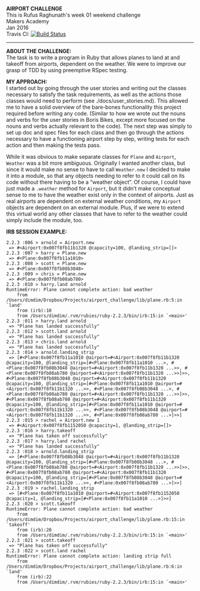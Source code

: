 <b>AIRPORT CHALLENGE</b><br>
This is Rufus Raghunath's week 01 weekend challenge<br>
Makers Academy<br>
Jan 2016<br>
Travis CI: [![Build Status](https://travis-ci.org/rufusraghunath/airport_challenge.svg?branch=master)](https://travis-ci.org/rufusraghunath/airport_challenge)

---------------------------------------------------

<b>ABOUT THE CHALLENGE:</b><br>
The task is to write a program in Ruby that allows planes to land at and takeoff from airports, dependent on the weather. We were to improve our grasp of TDD by using preemptive RSpec testing.


<b>MY APPROACH:</b><br>
I started out by going through the user stories and writing out the classes necessary to satisfy the task requirements, as well as the actions those classes would need to perform (see ./docs/user_stories.md). This allowed me to have a solid overview of the bare-bones functionality this project required before writing any code. (Similar to how we wrote out the nouns and verbs for the user stories in Boris Bikes, except more focused on the nouns and verbs actually relevant to the code). The next step was simply to set up doc and spec files for each class and then go through the actions necessary to have a functioning airport step by step, writing tests for each action and then making the tests pass.

While it was obvious to make separate classes for ```Plane``` and ```Airport```, ```Weather``` was a bit more ambiguous. Originally I wanted another class, but since it would make no sense to have to call ```Weather.new``` I decided to make it into a module, so that any objects needing to refer to it could call on its code without there having to be a “weather object”. Of course, I could have just made a ```.weather``` method for ```Airport```, but it didn’t make conceptual sense to me to have the weather exist only in the context of airports. Just as real airports are dependent on external weather conditions, my ```Airport``` objects are dependent on an external module. Plus, if we were to extend this virtual world any other classes that have to refer to the weather could simply include the module, too.


<b>IRB SESSION EXAMPLE:</b><br>
```
2.2.3 :006 > arnold = Airport.new
 => #<Airport:0x007f8fb11b1320 @capacity=100, @landing_strip=[]> 
2.2.3 :007 > harry = Plane.new
 => #<Plane:0x007f8fb11a1010> 
2.2.3 :008 > scott = Plane.new
 => #<Plane:0x007f8fb08b3048> 
2.2.3 :009 > chris = Plane.new
 => #<Plane:0x007f8fb08ab780> 
2.2.3 :010 > harry.land arnold
RuntimeError: Plane cannot complete action: bad weather
	from /Users/dimdim/Dropbox/Projects/airport_challenge/lib/plane.rb:5:in `land'
	from (irb):10
	from /Users/dimdim/.rvm/rubies/ruby-2.2.3/bin/irb:15:in `<main>'
2.2.3 :011 > harry.land arnold
 => "Plane has landed successfully" 
2.2.3 :012 > scott.land arnold
 => "Plane has landed successfully" 
2.2.3 :013 > chris.land arnold
 => "Plane has landed successfully" 
2.2.3 :014 > arnold.landing_strip
 => [#<Plane:0x007f8fb11a1010 @airport=#<Airport:0x007f8fb11b1320 @capacity=100, @landing_strip=[#<Plane:0x007f8fb11a1010 ...>, #<Plane:0x007f8fb08b3048 @airport=#<Airport:0x007f8fb11b1320 ...>>, #<Plane:0x007f8fb08ab780 @airport=#<Airport:0x007f8fb11b1320 ...>>]>>, #<Plane:0x007f8fb08b3048 @airport=#<Airport:0x007f8fb11b1320 @capacity=100, @landing_strip=[#<Plane:0x007f8fb11a1010 @airport=#<Airport:0x007f8fb11b1320 ...>>, #<Plane:0x007f8fb08b3048 ...>, #<Plane:0x007f8fb08ab780 @airport=#<Airport:0x007f8fb11b1320 ...>>]>>, #<Plane:0x007f8fb08ab780 @airport=#<Airport:0x007f8fb11b1320 @capacity=100, @landing_strip=[#<Plane:0x007f8fb11a1010 @airport=#<Airport:0x007f8fb11b1320 ...>>, #<Plane:0x007f8fb08b3048 @airport=#<Airport:0x007f8fb11b1320 ...>>, #<Plane:0x007f8fb08ab780 ...>]>>] 
2.2.3 :015 > rachel = Airport.new 1
 => #<Airport:0x007f8fb1152050 @capacity=1, @landing_strip=[]> 
2.2.3 :016 > harry.takeoff
 => "Plane has taken off successfully" 
2.2.3 :017 > harry.land rachel
 => "Plane has landed successfully" 
2.2.3 :018 > arnold.landing_strip
 => [#<Plane:0x007f8fb08b3048 @airport=#<Airport:0x007f8fb11b1320 @capacity=100, @landing_strip=[#<Plane:0x007f8fb08b3048 ...>, #<Plane:0x007f8fb08ab780 @airport=#<Airport:0x007f8fb11b1320 ...>>]>>, #<Plane:0x007f8fb08ab780 @airport=#<Airport:0x007f8fb11b1320 @capacity=100, @landing_strip=[#<Plane:0x007f8fb08b3048 @airport=#<Airport:0x007f8fb11b1320 ...>>, #<Plane:0x007f8fb08ab780 ...>]>>] 
2.2.3 :019 > rachel.landing_strip
 => [#<Plane:0x007f8fb11a1010 @airport=#<Airport:0x007f8fb1152050 @capacity=1, @landing_strip=[#<Plane:0x007f8fb11a1010 ...>]>>] 
2.2.3 :020 > scott.takeoff
RuntimeError: Plane cannot complete action: bad weather
	from /Users/dimdim/Dropbox/Projects/airport_challenge/lib/plane.rb:15:in `takeoff'
	from (irb):20
	from /Users/dimdim/.rvm/rubies/ruby-2.2.3/bin/irb:15:in `<main>'
2.2.3 :021 > scott.takeoff
 => "Plane has taken off successfully" 
2.2.3 :022 > scott.land rachel
RuntimeError: Plane cannot complete action: landing strip full
	from /Users/dimdim/Dropbox/Projects/airport_challenge/lib/plane.rb:6:in `land'
	from (irb):22
	from /Users/dimdim/.rvm/rubies/ruby-2.2.3/bin/irb:15:in `<main>'
```
